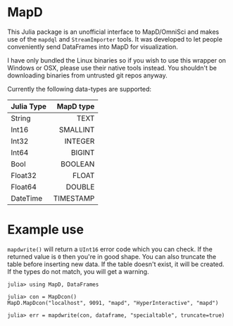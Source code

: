 # MapD
This Julia package is an unofficial interface to MapD/OmniSci and makes use of the `mapdql` and `StreamImporter` tools. It was developed to let people conveniently send DataFrames into MapD for visualization.

I have only bundled the Linux binaries so if you wish to use this wrapper on Windows or OSX, please use their native tools instead.
You shouldn't be downloading binaries from untrusted git repos anyway.

Currently the following data-types are supported:

|Julia Type|MapD type|
| :--- | ---: |
|String | TEXT|
|Int16 | SMALLINT |
|Int32 | INTEGER|
|Int64 | BIGINT|
|Bool | BOOLEAN|
|Float32 | FLOAT|
|Float64 | DOUBLE|
|DateTime | TIMESTAMP|

# Example use

`mapdwrite()` will return a `UInt16` error code which you can check. 
If the returned value is `0` then you're in good shape.
You can also truncate the table before inserting new data.
If the table doesn't exist, it will be created.
If the types do not match, you will get a warning.
```
julia> using MapD, DataFrames

julia> con = MapDcon()
MapD.MapDcon("localhost", 9091, "mapd", "HyperInteractive", "mapd")

julia> err = mapdwrite(con, dataframe, "specialtable", truncate=true)
```
